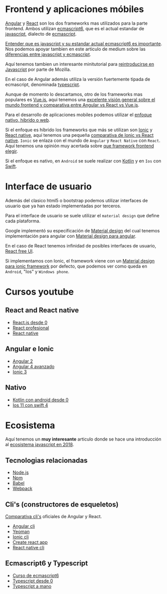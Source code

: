 Frontend y aplicaciones móbiles
================================

[Angular](https://angular.io/) y [React](https://reactjs.org/) son los dos frameworks mas utilizados para la parte frontend. 
Ambos utilizan [ecmascript6](http://es6-features.org), que es el actual estandar de [javascript](https://es.wikipedia.org/wiki/JavaScript), 
dialecto de [ecmascript](https://www.ecma-international.org/publications/standards/Ecma-262.htm).

[Entender que es javascript y su estandar actual ecmascript6 es importante](https://carlosazaustre.es/ecmascript-6-el-nuevo-estandar-de-javascript/). Nos podemos apoyar tambien en este articulo de medium sobre las [diferencias entre javascript y ecmascript](https://medium.freecodecamp.org/whats-the-difference-between-javascript-and-ecmascript-cba48c73a2b5).

Aquí tenemos tambien un interesante minitutorial para [reintroducirse en Javascript](https://developer.mozilla.org/en-US/docs/Web/JavaScript/A_re-introduction_to_JavaScript) por parte de Mozilla.

En el caso de Angular además utiliza la versión fuertemente tipada de ecmascript, denominada [typescript](https://www.typescriptlang.org/).

Aunque de momento lo descartamos, otro de los frameworks mas populares es [Vue.js](https://vuejs.org/), aqui tenemos una [excelente visión general sobre el mundo frontend y comparativa entre Angular vs React vs Vue.js](https://www.youtube.com/watch?v=REmltoDk07g).

Para el desarrollo de aplicaciones mobiles podemos utilizar el [enfoque nativo, hibrido o web](https://nubeser.com/tipos-desarrollo-apps-moviles/).

Si el enfoque es híbrido los frameworks que más se utilizan son [Ionic](https://ionicframework.com/) y [React native](https://facebook.github.io/react-native/), aquí tenemos una pequeña [comparativa de Ionic vs React native](https://labs.beeva.com/escogiendo-un-framework-para-desarrollo-h%C3%ADbrido-ionic-vs-react-native-e69406283549).
`Ionic` se enlaza con el mundo de `Angular` y `React Native` con `React`. Aquí tenemos una opinión muy acertada sobre [que framework frontend elegir](https://www.youtube.com/watch?v=jTtab_rnvic&feature=youtu.be).

Si el enfoque es nativo, en `Android` se suele realizar con [Kotlin](https://kotlinlang.org/) y en `Ios` con [Swift](https://www.apple.com/es/swift/).

Interface de usuario
====================
Además del clasico html5 o bootstrap podemos utilizar interfaces de usuario que ya han estado implementadas por terceros.

Para el interface de usuario se suele utilizar el `material design` que define cada plataforma.

Google implementó su especificación de [Material design](https://material.io/guidelines/) del cual tenemos implementación para angular con [Material design para angular](https://material.angular.io/).

En el caso de React tenemos infinidad de posibles interfaces de usuario, [React free UI](https://reactjs.org/community/ui-components.html).

Si implementamos con Ionic, el framework viene con un [Material design para ionic framework](https://ionicframework.com/docs/components/) por defecto, que podemos ver como queda en `Android`, "Ios" y `Windows phone`.




Cursos youtube
==============

React and React native
----------------------
* [React.js desde 0](https://www.youtube.com/playlist?list=PLeWI3XlFEVOX6jACDygzApsvigQiDrun8)
* [React profesional](https://www.youtube.com/playlist?list=PLeWI3XlFEVOWvEmuwUZCYhEP6NLIqT2Lp)
* [React native](https://www.youtube.com/playlist?list=PLqB3diFeF20Tjmnl8ASD4edh7r8-Qd5ep)

Angular e Ionic
---------------
* [Angular 2](https://www.youtube.com/playlist?list=PLORQfrS2-ZMeRUeZMcc-rTp6ToiDbicIt)
* [Angular 4 avanzado](https://www.youtube.com/playlist?list=PLORQfrS2-ZMcJsZLmr5Lo-4SUdYFQxlVT)
* [Ionic 3](https://www.youtube.com/playlist?list=PLORQfrS2-ZMdDUtv5I7E3jXvbPCfWbrrN)

Nativo
------
* [Kotlin con android desde 0](https://www.youtube.com/playlist?list=PLfkODrpjGnhmzRSUC5L-M_BjkyavnSKXS)
* [Ios 11 con swift 4](https://www.youtube.com/playlist?list=PLO2KKTlztSAREq51-8QVmmsxe1KGEshyP)

Ecosistema
===========

Aquí tenemos un **muy interesante** articulo donde se hace una introducción al [ecosistema javascript en 2018](https://www.imaginarycloud.com/blog/a-javascript-ecosystem-overview/). 

Tecnologias relacionadas
-------------------------
* [Node.js](https://nodejs.org/es/)
* [Npm](https://www.npmjs.com/)
* [Babel](https://babeljs.io/)
* [Webpack](https://webpack.js.org/)

Cli's (constructores de esqueletos)
------------------------------------
[Comparativa cli's](https://medium.jonasbandi.net/angular-vs-react-the-cli-d8af18063006) oficiales de Angular y React.

* [Angular cli](https://cli.angular.io/)
* [Yeoman](http://yeoman.io/)
* [Ionic cli](https://ionicframework.com/docs/cli/)
* [Create react app](https://github.com/facebook/create-react-app)
* [React native cli](https://facebook.github.io/react-native/docs/understanding-cli.html)

Ecmascript6 y Typescript
------------------------
* [Curso de ecmascript6](https://www.youtube.com/playlist?list=PLIddmSRJEJ0tYYrHQAAeTAmXzj36jxXoF)
* [Typescript desde 0](https://www.youtube.com/watch?v=Xxqh0RoWxNc)
* [Typescript a mano](https://www.youtube.com/playlist?list=PLCKuOXG0bPi2J-C0WPRZdHTG6pareIvV2)


